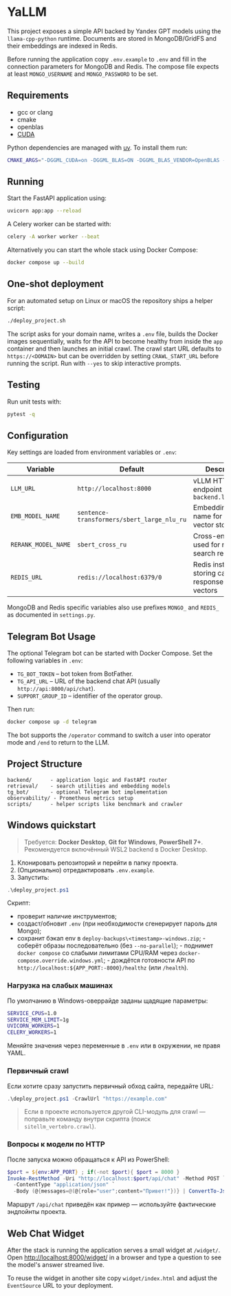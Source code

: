 # YaLLM

This project exposes a simple API backed by Yandex GPT models using the
`llama-cpp-python` runtime. Documents are stored in MongoDB/GridFS and their
embeddings are indexed in Redis.

Before running the application copy `.env.example` to `.env` and fill in the
connection parameters for MongoDB and Redis. The compose file expects at least
`MONGO_USERNAME` and `MONGO_PASSWORD` to be set.

## Requirements
- gcc or clang
- cmake
- openblas
- [CUDA](https://developer.nvidia.com/cuda-toolkit)

Python dependencies are managed with [uv](https://github.com/astral-sh/uv).
To install them run:

```bash
CMAKE_ARGS="-DGGML_CUDA=on -DGGML_BLAS=ON -DGGML_BLAS_VENDOR=OpenBLAS -DGGML_VULKAN=on" uv sync
```

## Running
Start the FastAPI application using:

```bash
uvicorn app:app --reload
```

A Celery worker can be started with:

```bash
celery -A worker worker --beat
```

Alternatively you can start the whole stack using Docker Compose:

```bash
docker compose up --build
```

## One-shot deployment

For an automated setup on Linux or macOS the repository ships a helper
script:

```bash
./deploy_project.sh
```

The script asks for your domain name, writes a `.env` file, builds the Docker
images sequentially, waits for the API to become healthy from inside the
`app` container and then launches an initial crawl.  The crawl start URL
defaults to `https://<DOMAIN>` but can be overridden by setting
`CRAWL_START_URL` before running the script.  Run with `--yes` to skip
interactive prompts.

## Testing

Run unit tests with:

```bash
pytest -q
```

## Configuration

Key settings are loaded from environment variables or ``.env``:

| Variable | Default | Description |
|----------|---------|-------------|
| ``LLM_URL`` | ``http://localhost:8000`` | vLLM HTTP endpoint used by ``backend.llm_client`` |
| ``EMB_MODEL_NAME`` | ``sentence-transformers/sbert_large_nlu_ru`` | Embedding model name for the vector store |
| ``RERANK_MODEL_NAME`` | ``sbert_cross_ru`` | Cross-encoder used for reranking search results |
| ``REDIS_URL`` | ``redis://localhost:6379/0`` | Redis instance storing cached responses and vectors |

MongoDB and Redis specific variables also use prefixes ``MONGO_`` and
``REDIS_`` as documented in ``settings.py``.

## Telegram Bot Usage

The optional Telegram bot can be started with Docker Compose. Set the
following variables in ``.env``:

* ``TG_BOT_TOKEN`` – bot token from BotFather.
* ``TG_API_URL`` – URL of the backend chat API (usually ``http://api:8000/api/chat``).
* ``SUPPORT_GROUP_ID`` – identifier of the operator group.

Then run:

```bash
docker compose up -d telegram
```

The bot supports the ``/operator`` command to switch a user into operator mode
and ``/end`` to return to the LLM.

## Project Structure

```
backend/      - application logic and FastAPI router
retrieval/    - search utilities and embedding models
tg_bot/       - optional Telegram bot implementation
observability/ - Prometheus metrics setup
scripts/      - helper scripts like benchmark and crawler
``` 

## Windows quickstart

> Требуется: **Docker Desktop**, **Git for Windows**, **PowerShell 7+**.  
> Рекомендуется включённый WSL2 backend в Docker Desktop.

1. Клонировать репозиторий и перейти в папку проекта.
2. (Опционально) отредактировать `.env.example`.
3. Запустить:

```powershell
.\deploy_project.ps1
```

Скрипт:
- проверит наличие инструментов;
- создаст/обновит `.env` (при необходимости сгенерирует пароль для Mongo);
- сохранит бэкап env в `deploy-backups\<timestamp>-windows.zip`;
\- соберёт образы последовательно (без `--no-parallel`);
\- поднимет `docker compose` со слабыми лимитами CPU/RAM через `docker-compose.override.windows.yml`;
\- дождётся готовности API по `http://localhost:${APP_PORT:-8000}/healthz` (или `/health`).

### Нагрузка на слабых машинах
По умолчанию в Windows-оверрайде заданы щадящие параметры:

```bash
SERVICE_CPUS=1.0
SERVICE_MEM_LIMIT=1g
UVICORN_WORKERS=1
CELERY_WORKERS=1
```

Меняйте значения через переменные в `.env` или в окружении, не правя YAML.

### Первичный crawl
Если хотите сразу запустить первичный обход сайта, передайте URL:

```powershell
.\deploy_project.ps1 -CrawlUrl "https://example.com"
```

> Если в проекте используется другой CLI-модуль для crawl — поправьте команду внутри скрипта (поиск `sitellm_vertebro.crawl`).

### Вопросы к модели по HTTP
После запуска можно обращаться к API из PowerShell:

```powershell
$port = ${env:APP_PORT} ; if(-not $port){ $port = 8000 }
Invoke-RestMethod -Uri "http://localhost:$port/api/chat" -Method POST `
  -ContentType "application/json" `
  -Body (@{messages=@(@{role="user";content="Привет!"})} | ConvertTo-Json -Depth 5)
```

Маршрут `/api/chat` приведён как пример — используйте фактические эндпойнты проекта.

## Web Chat Widget

After the stack is running the application serves a small widget at
``/widget/``. Open [http://localhost:8000/widget/](http://localhost:8000/widget/)
in a browser and type a question to see the model's answer streamed live.

To reuse the widget in another site copy ``widget/index.html`` and adjust the
``EventSource`` URL to your deployment.
